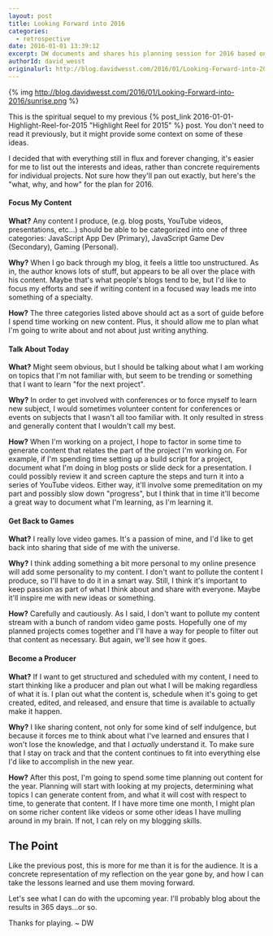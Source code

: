 ```yaml
---
layout: post
title: Looking Forward into 2016
categories:
  - retrospective
date: 2016-01-01 13:39:12
excerpt: DW documents and shares his planning session for 2016 based on what he's learned from 2015.
authorId: david_wesst
originalurl: http://blog.davidwesst.com/2016/01/Looking-Forward-into-2016/
---
```


{% img http://blog.davidwesst.com/2016/01/Looking-Forward-into-2016/sunrise.png %}

This is the spiritual sequel to my previous {% post_link 2016-01-01-Highlight-Reel-for-2015 "Highlight Reel for 2015" %} post. You don't need to read it previously, but it might provide some context on some of these ideas. 

I decided that with everything still in flux and forever changing, it's easier for me to list out the interests and ideas, rather than concrete requirements for individual projects. Not sure how they'll pan out exactly, but here's the "what, why, and how" for the plan for 2016.

#### Focus My Content
**What?** Any content I produce, (e.g. blog posts, YouTube videos, presentations, etc...) should be able to be categorized into one of three categories: JavaScript App Dev (Primary), JavaScript Game Dev (Secondary), Gaming (Personal).

**Why?** When I go back through my blog, it feels a little too unstructured. As in, the author knows lots of stuff, but appears to be all over the place with his content. Maybe that's what people's blogs tend to be, but I'd like to focus my efforts and see if writing content in a focused way leads me into something of a specialty. 

**How?** The three categories listed above should act as a sort of guide before I spend time working on new content. Plus, it should allow me to plan what I'm going to write about and not about just writing anything.

#### Talk About Today
**What?** Might seem obvious, but I should be talking about what I am working on topics that I'm not familiar with, but seem to be trending or something that I want to learn "for the next project".

**Why?** In order to get involved with conferences or to force myself to learn new subject, I would sometimes volunteer content for conferences or events on subjects that I wasn't all too familiar with. It only resulted in stress and generally content that I wouldn't call my best.

**How?** When I'm working on a project, I hope to factor in some time to generate content that relates the part of the project I'm working on. For example, if I'm spending time setting up a build script for a project, document what I'm doing in blog posts or slide deck for a presentation. I could possibly review it and screen capture the steps and turn it into a series of YouTube videos. Either way, it'll involve some premeditation on my part and possibly slow down "progress", but I think that in time it'll become a great way to document what I'm learning, as I'm learning it.

#### Get Back to Games
**What?** I really love video games. It's a passion of mine, and I'd like to get back into sharing that side of me with the universe.

**Why?** I think adding something a bit more personal to my online presence will add some personality to my content. I don't want to pollute the content I produce, so I'll have to do it in a smart way. Still, I think it's important to keep passion as part of what I think about and share with everyone. Maybe it'll inspire me with new ideas or something.

**How?** Carefully and cautiously. As I said, I don't want to pollute my content stream with a bunch of random video game posts. Hopefully one of my planned projects comes together and I'll have a way for people to filter out that content as necessary. But again, we'll see how it goes.

#### Become a Producer
**What?** If I want to get structured and scheduled with my content, I need to start thinking like a producer and plan out what I will be making regardless of what it is. I plan out what the content is, schedule when it's going to get created, edited, and released, and ensure that time is available to actually make it happen.

**Why?** I like sharing content, not only for some kind of self indulgence, but because it forces me to think about what I've learned and ensures that I won't lose the knowledge, and that I _actually_ understand it. To make sure that I stay on track and that the content continues to fit into everything else I'd like to accomplish in the new year.

**How?** After this post, I'm going to spend some time planning out content for the year. Planning will start with looking at my projects, determining what topics I can generate content from, and what it will cost with respect to time, to generate that content. If I have more time one month, I might plan on some richer content like videos or some other ideas I have mulling around in my brain. If not, I can rely on my blogging skills.

## The Point
Like the previous post, this is more for me than it is for the audience. It is a concrete representation of my reflection on the year gone by, and how I can take the lessons learned and use them moving forward.

Let's see what I can do with the upcoming year. I'll probably blog about the results in 365 days...or so.

Thanks for playing. ~ DW 